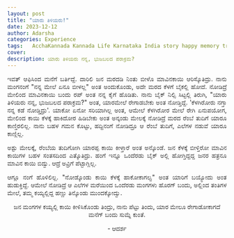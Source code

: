 ```yaml
---
layout: post
title: "ಯಾರು ತಿಳಿಯರು!"
date: 2023-12-12
author: Adarsha
categories: Experience
tags:	AcchaKannada Kannada Life Karnataka India story happy memory travel bike ride citylife manga monkey mango maavinakayi
cover: 
description: ಯಾರು ತಿಳಿಯರು ನನ್ನ, ಭುಜಬಲದ ಪರಾಕ್ರಮ?
---
```


<p align = "justify"> ಇವತ್ ಆಫಿಸಿಂದ ಮನೆಗೆ ಬರ್ತಿದ್ದೆ. ದಾರಿಲಿ ಜನ ಮರದಡಿ ನಿಂತು ಬೀಳೊ ಮಾವಿನಕಾಯಿ ಆರಿಸ್ಕೊತಿದ್ರು. 
  ನಾನು ಮಂಗನಂಗೆ "ನನ್ನ ಮೇಲೆ ಏನೂ ಬೀಳಲ್ಲ" ಅಂತ ಅಂದುಕೊಂಡು, ಅದೇ ಮರದ ಕೆಳಗೆ ಬೈಕಲ್ಲಿ ಹೋದೆ. 
ನೋಡಿದ್ರೆ ಮೇಲಿಂದ ಮಾವಿನಕಾಯಿ ಬಂದು ರಪ್ ಅಂತ ನನ್ನ ಕೈಗೆ ಹೊಡಿತು. ನಾನು ಬೈಕ್ ನಿಲ್ಸಿ ಸಿಟ್ಟಲ್ಲಿ ತಿರುಗಿ, 
  "ಯಾರು ತಿಳಿಯರು ನನ್ನ, ಭುಜಬಲದ ಪರಾಕ್ರಮ?" ಅಂತ, ಯಾರಮೇಲೆ ರೇಗಾಡಬೇಕು ಅಂತ ನೋಡ್ತಿದ್ದೆ. 
'ಕೆಳಗಿರೋರು ನಗ್ತಾ ನನ್ನ ಕಡೆ ನೋಡ್ತಿದ್ರು'. ಯಾಕೋ ಏನೋ ಸರಿಯಾಗಿಲ್ಲ ಅಂತ, ಆಮೇಲೆ ಕೆಳಗಿರೋರ ಮೇಲೆ ರೇಗಿ ಏನುಪಯೋಗ, 
  ಮೇಲಿಂದ ಕಾಯಿ ಕೆಳಕ್ಕೆ ಹಾಕಿದೋರ ಹಿಡಿಬೇಕು ಅಂತ ಅನ್ಕಂಡು ಮೇಲಕ್ಕೆ ನೋಡಿದ್ರೆ 
ಮರದ ರೆಂಬೆ ತುದಿಗೆ ಯಾರೂ ಕಾಣ್ತಿರಲಿಲ್ಲ. ನಾನು ಬಹಳ ಗಮನ ಕೊಟ್ಟು, ಹದ್ದಿನಂಗೆ ನೋಡಿದ್ರೂ ಆ ರೆಂಬೆ ತುದಿಗೆ, ಎಲೆಗಳ ನಡುವೆ ಯಾರೂ ಕಾಣ್ಲಿಲ್ಲ. </p>

<p align = "justify">  ಅಶ್ಟು ಮೇಲಕ್ಕೆ, ರೆಂಬೆಯ ತುದಿಗೋಗಿ ಯಾರಪ್ಪ ಕಾಯಿ ಕೀಳ್ತಾರೆ ಅಂತ ಅನ್ಕೊಂಡೆ. 
ಜನ ಕೆಳಕ್ಕೆ ಬೀಳ್ತಿರೋ ಮಾವಿನ ಕಾಯಿಗಳ ಬಹಳ ಸಂತಸದಿಂದ ಎತ್ಕೊತಿದ್ರು. ಹಂಗೆ ಇನ್ನೂ ಒಂದೆರಡು ಬೈಕ್ ಅಲ್ಲಿ ಹೋಗ್ತಿದ್ದದ್ದ ಜನರ ಹತ್ರನೂ ಮಾವಿನ ಕಾಯಿ ಬಿದ್ವು. 
ಆದ್ರೆ ಅವ್ರಿಗೆ ಪೆಟ್ಟಾಗ್ಲಿಲ್ಲ.  </p>

<p align = "justify">  ಆಗ್ಲೂ ನಂಗೆ ಹೊಳಿಲಿಲ್ಲ. 
"ನೋಡ್ಕೊಂಡು ಕಾಯಿ ಕೆಳಕ್ಕೆ ಹಾಕೋಕಾಗಲ್ವ" ಅಂತ ಯಾರಿಗೆ ಬಯ್ಯೋದು ಅಂತ ಹುಡುಕ್ತಿದ್ದೆ. 
  ಆಮೇಲೆ ನೋಡಿದ್ರೆ ಆ ಎಲೆಗಳ ಮರೆಯಿಂದ ಒಂದೆರಡು ಮಂಗಗಳು ಹೊರಗ್ ಬಂದು, 
ಅಲ್ಲಿಂದ ತಂತಿಗಳ ಮೇಲೆ, ತಮ್ಮ ಕಯ್ಯಲ್ಲಿದ್ದ ಹಣ್ಣು ತಿನ್ಕೊಂಡು ಮುಂದಕ್ಕೋದ್ವು. </p>

<p align = "center"> ಜನ ಮಂಗಗಳ ಕಯ್ಯಲ್ಲಿ ಕಾಯಿ ಕೀಳಿಸಿಕೊಂಡು ತಿಂದ್ರು, ನಾನು ಪೆಟ್ಟು ತಿಂದು, ಯಾರ ಮೇಲೂ ರೇಗಾಡೋಕಾಗದೆ ಮನೆಗ್ ಬಂದು ಸುಮ್ನೆ ಕುಂತೆ. </p>

<p align = "center"> - ಆದರ್ಶ </p>

